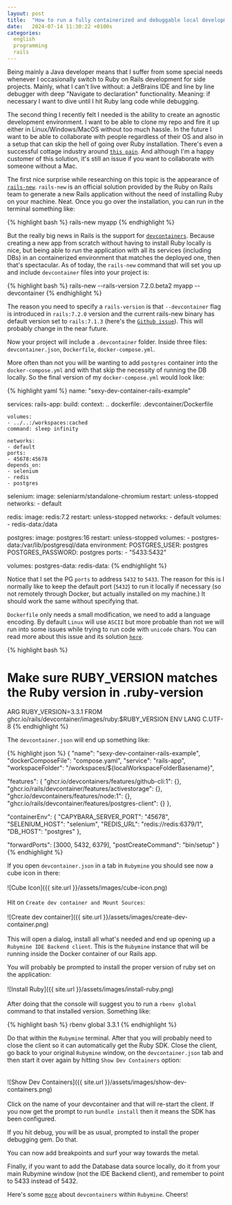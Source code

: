 ```yaml
---
layout: post
title:  "How to run a fully containerized and debuggable local development environment in Rubymine"
date:   2024-07-14 11:30:22 +0100s
categories: 
  english
  programming
  rails
---
```


Being mainly a Java developer means that I suffer from some special needs whenever I occasionally switch to Ruby on Rails development for side projects. Mainly, what I can't live without: a JetBrains IDE and line by line debugger with deep "Navigate to declaration" functionality. Meaning: if necessary I want to dive until I hit Ruby lang code while debugging.

The second thing I recently felt I needed is the ability to create an agnostic development environment. I want to be able to clone my repo and fire it up either in Linux/Windows/MacOS without too much hassle. In the future I want to be able to collaborate with people regardless of their OS and also in a setup that can skip the hell of going over Ruby installation. There's even a successful cottage industry around [`this pain`][rom]. And although I'm a happy customer of this solution, it's still an issue if you want to collaborate with someone without a Mac.

The first nice surprise while researching on this topic is the appearance of [`rails-new`][rails-new]. `rails-new` is an official solution provided by the Ruby on Rails team to generate a new Rails application without the need of installing Ruby on your machine. Neat. Once you go over the installation, you can run in the terminal something like:

{% highlight bash %}
rails-new myapp
{% endhighlight %}

But the really big news in Rails is the support for [`devcontainers`][devcontainer]. Because creating a new app from scratch without having to install Ruby locally is nice, but being able to *run* the application with all its services (including DBs) in an containerized environment that matches the deployed one, then that's spectacular. As of today, the `rails-new` command that will set you up and include `devcontainer` files into your project is:

{% highlight bash %}
rails-new --rails-version 7.2.0.beta2 myapp --devcontainer
{% endhighlight %}

The reason you need to specify a `rails-version` is that `--devcontainer` flag is introduced in `rails:7.2.0` version and the current rails-new binary has default version set to `rails:7.1.3` (here's the [`Github issue`][rails-new github issue]). This will probably change in the near future.

Now your project will include a `.devcontainer` folder. Inside three files: `devcontainer.json`, `Dockerfile`, `docker-compose.yml`.

More often than not you will be wanting to add `postgres` container into the `docker-compose.yml` and with that skip the necessity of running the DB locally. So the final version of my `docker-compose.yml` would look like:

{% highlight yaml %}
name: "sexy-dev-container-rails-example"

services:
  rails-app:
    build:
      context: ..
      dockerfile: .devcontainer/Dockerfile

    volumes:
    - ../..:/workspaces:cached
    command: sleep infinity

    networks:
    - default
    ports:
    - 45678:45678
    depends_on:
    - selenium
    - redis
    - postgres

  selenium:
    image: seleniarm/standalone-chromium
    restart: unless-stopped
    networks:
    - default

  redis:
    image: redis:7.2
    restart: unless-stopped
    networks:
    - default
    volumes:
    - redis-data:/data

  postgres:
    image: postgres:16
    restart: unless-stopped
    volumes:
      - postgres-data:/var/lib/postgresql/data
    environment:
      POSTGRES_USER: postgres
      POSTGRES_PASSWORD: postgres
    ports:
      - "5433:5432"

volumes:
  postgres-data:
  redis-data:
{% endhighlight %}

Notice that I set the PG `ports` to address `5432` to `5433`. The reason for this is I normally like to keep the default port (`5432`) to run it locally if necessary (so not remotely through Docker, but actually installed on my machine.) It should work the same without specifying that.

`Dockerfile` only needs a small modification, we need to add a language encoding. By default `Linux` will use `ASCII` but more probable than not we will run into some issues while trying to run code with `unicode` chars. You can read more about this issue and its solution [`here`][unicode-in-linux].

{% highlight bash %}
# Make sure RUBY_VERSION matches the Ruby version in .ruby-version
ARG RUBY_VERSION=3.3.1
FROM ghcr.io/rails/devcontainer/images/ruby:$RUBY_VERSION
ENV LANG C.UTF-8
{% endhighlight %}

The `devcontainer.json` will end up something like: 

{% highlight json %}
{
  "name": "sexy-dev-container-rails-example",
  "dockerComposeFile": "compose.yaml",
  "service": "rails-app",
  "workspaceFolder": "/workspaces/${localWorkspaceFolderBasename}",

  "features": {
    "ghcr.io/devcontainers/features/github-cli:1": {},
    "ghcr.io/rails/devcontainer/features/activestorage": {},
    "ghcr.io/devcontainers/features/node:1": {},
    "ghcr.io/rails/devcontainer/features/postgres-client": {}
  },

  "containerEnv": {
    "CAPYBARA_SERVER_PORT": "45678",
    "SELENIUM_HOST": "selenium",
    "REDIS_URL": "redis://redis:6379/1",
    "DB_HOST": "postgres"
  },

  "forwardPorts": [3000, 5432, 6379],
  "postCreateCommand": "bin/setup"
}
{% endhighlight %}

If you open `devcontainer.json` in a tab in `Rubymine` you should see now a cube icon in there:
<br/><br/>
![Cube Icon]({{ site.url }}/assets/images/cube-icon.png)
<br/><br/>
Hit on `Create dev container and Mount Sources`:
<br/><br/>
![Create dev container]({{ site.url }}/assets/images/create-dev-container.png)
<br/><br/>
This will open a dialog, install all what's needed and end up opening up a `Rubymine IDE Backend client`. This is the `Rubymine` instance that will be running inside the Docker container of our Rails app.

You will probably be prompted to install the proper version of ruby set on the application:
<br/><br/>
![Install Ruby]({{ site.url }}/assets/images/install-ruby.png)
<br/><br/>
After doing that the console will suggest you to run a `rbenv global` command to that installed version. Something like: 

{% highlight bash %}
rbenv global 3.3.1
{% endhighlight %}

Do that within the `Rubymine` terminal. After that you will probably need to close the client so it can automatically get the Ruby SDK. Close the client, go back to your original `Rubymine` window, on the `devcontainer.json` tab and then start it over again by hitting `Show Dev Containers` option:  
<br/><br/>
![Show Dev Containers]({{ site.url }}/assets/images/show-dev-containers.png)
<br/><br/>
Click on the name of your devcontainer and that will re-start the client. If you now get the prompt to run `bundle install` then it means the SDK has been configured.

If you hit debug, you will be as usual, prompted to install the proper debugging gem. Do that.

You can now add breakpoints and surf your way towards the metal.

Finally, if you want to add the Database data source locally, do it from your main Rubymine window (not the IDE Backend client), and remember to point to 5433 instead of 5432. 

Here's some [`more`][devcontainers-in-rubymine] about `devcontainers` within `Rubymine`. Cheers!

[rom]: https://www.rubyonmac.dev/
[rails-new]: https://github.com/rails/rails-new
[devcontainer]: https://containers.dev/
[rails-new github issue]: https://github.com/rails/rails-new/issues/20
[devcontainers-in-rubymine]: https://www.jetbrains.com/help/ruby/connect-to-devcontainer.html
[unicode-in-linux]: https://thom4.net/2015/docker-encoding/